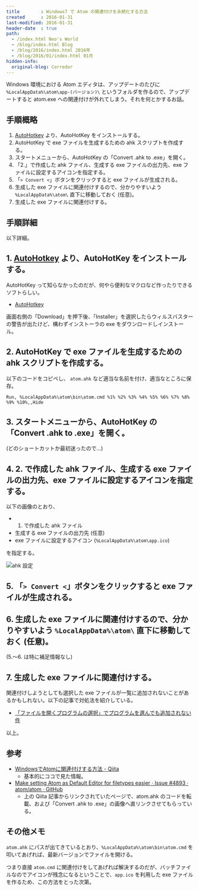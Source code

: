 ```yaml
---
title        : Windows7 で Atom の関連付けを永続化する方法
created      : 2016-01-31
last-modified: 2016-01-31
header-date  : true
path:
  - /index.html Neo's World
  - /blog/index.html Blog
  - /blog/2016/index.html 2016年
  - /blog/2016/01/index.html 01月
hidden-info:
  original-blog: Corredor
---
```


Windows 環境における Atom エディタは、アップデートのたびに `%LocalAppData%\atom\app-(バージョン)\` というフォルダを作るので、アップデートすると atom.exe への関連付けが外れてしまう。それを何とかするお話。

## 手順概略

1. [AutoHotkey](http://ahkscript.org/) より、AutoHotKey をインストールする。
2. AutoHotKey で exe ファイルを生成するための ahk スクリプトを作成する。
3. スタートメニューから、AutoHotKey の「Convert .ahk to .exe」を開く。
4. 「2.」で作成した ahk ファイル、生成する exe ファイルの出力先、exe ファイルに設定するアイコンを指定する。
5. 「`> Convert <`」ボタンをクリックすると exe ファイルが生成される。
6. 生成した exe ファイルに関連付けするので、分かりやすいよう `%LocalAppData%\atom\` 直下に移動しておく (任意)。
7. 生成した exe ファイルに関連付けする。

## 手順詳細

以下詳細。

## 1. [AutoHotkey](http://ahkscript.org/) より、AutoHotKey をインストールする。

AutoHotKey って知らなかったのだが、何やら便利なマクロなど作ったりできるソフトらしい。

- [AutoHotkey](http://ahkscript.org/)

画面右側の「Download」を押下後、「Installer」を選択したらウィルスバスターの警告が出たけど、構わずインストーラの exe をダウンロードしインストール。

## 2. AutoHotKey で exe ファイルを生成するための ahk スクリプトを作成する。

以下のコードをコピペし、 `atom.ahk` など適当な名前を付け、適当なところに保存。

```autohotkey
Run, %LocalAppData%\atom\bin\atom.cmd %1% %2% %3% %4% %5% %6% %7% %8% %9% %10%,,Hide
```

## 3. スタートメニューから、AutoHotKey の「Convert .ahk to .exe」を開く。

(どのショートカットか最初迷ったので…)

## 4. 2. で作成した ahk ファイル、生成する exe ファイルの出力先、exe ファイルに設定するアイコンを指定する。

以下の画像のとおり、

- 1. で作成した ahk ファイル
- 生成する exe ファイルの出力先 (任意)
- exe ファイルに設定するアイコン (`%LocalAppData%\atom\app.ico`)

を指定する。

![ahk 設定](https://cloud.githubusercontent.com/assets/587740/9019989/5b830114-37c5-11e5-8178-1baa4930278b.png)

## 5. 「`> Convert <`」ボタンをクリックすると exe ファイルが生成される。

## 6. 生成した exe ファイルに関連付けするので、分かりやすいよう `%LocalAppData%\atom\` 直下に移動しておく (任意)。

(5.～6. は特に補足情報なし)

## 7. 生成した exe ファイルに関連付けする。

関連付けしようとしても選択した exe ファイルが一覧に追加されないことがあるかもしれない。以下の記事で対処法を紹介している。

- [「ファイルを開くプログラムの選択」でプログラムを選んでも追加されない件](/blog/2016/02/01-01.html)

以上。

## 参考

- [WindowsでAtomに関連付けする方法 - Qiita](http://qiita.com/nobuhito/items/2f79ba93fbb8309535ec)
  - 基本的にココで見た情報。
- [Make setting Atom as Default Editor for filetypes easier · Issue #4893 · atom/atom · GitHub](https://github.com/atom/atom/issues/4893#issuecomment-126939442)
  - 上の Qiita 記事からリンクされていたページで、atom.ahk のコードを転載、および「Convert .ahk to .exe」の画像へ直リンクさせてもらっている。

## その他メモ

`atom.ahk` にパスが出てきているとおり、`%LocalAppData%\atom\bin\atom.cmd` を叩いてあげれば、最新バージョンでファイルを開ける。

つまり直接 `atom.cmd` に関連付けをしてあげれば解決するのだが、バッチファイルなのでアイコンが残念になるということで、`app.ico` を利用した exe ファイルを作るため、この方法をとった次第。
